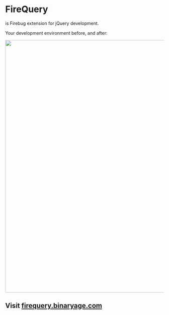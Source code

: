 # FireQuery

is Firebug extension for jQuery development.

Your development environment before, and after: 

<a href="http://firequery.binaryage.com" title="Visit firequery.binaryage.com"><img src="http://firequery.binaryage.com/img/intro-small.png" width="800" height="800"></a>

## Visit [firequery.binaryage.com](http://firequery.binaryage.com)
